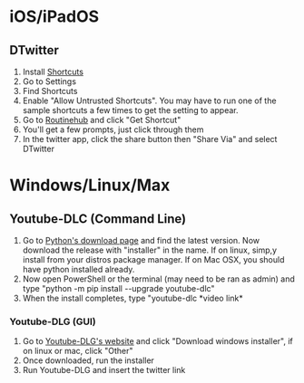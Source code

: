 # iOS/iPadOS

## DTwitter

1. Install [Shortcuts](https://apps.apple.com/us/app/shortcuts/id915249334) 
2. Go to Settings
3. Find Shortcuts
 4. Enable "Allow Untrusted Shortcuts". You may have to run one of the sample shortcuts a few times to get the setting to appear.
 5. Go to [Routinehub](https://routinehub.co/shortcut/6166/) and click "Get Shortcut"
 6. You'll get a few prompts, just click through them
 7. In the twitter app, click the share button then "Share Via" and select DTwitter
 
 # Windows/Linux/Max
    
## Youtube-DLC (Command Line)

1. Go to [Python's download page](https://www.python.org/downloads/) and find the latest version. Now download the release with "installer" in the name. If on linux, simp,y install from your distros package manager. If on Mac OSX, you should have python installed already. 
2. Now open PowerShell or the terminal (may need to be ran as admin) and type "python -m pip install --upgrade youtube-dlc"
3. When the install completes, type "youtube-dlc \*video link*

### Youtube-DLG (GUI)

1. Go to [Youtube-DLG's website](https://mrs0m30n3.github.io/youtube-dl-gui/) and click "Download windows installer", if on linux or mac, click "Other"
2. Once downloaded, run the installer
3. Run Youtube-DLG and insert the twitter link
